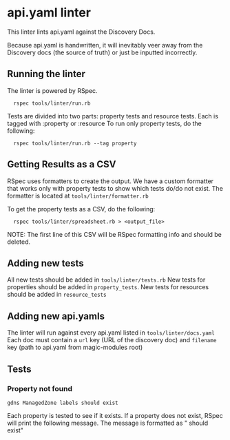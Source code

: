 # api.yaml linter

This linter lints api.yaml against the Discovery Docs.

Because api.yaml is handwritten, it will inevitably veer away from the Discovery docs
(the source of truth) or just be inputted incorrectly.

## Running the linter
The linter is powered by RSpec.

```
  rspec tools/linter/run.rb
```

Tests are divided into two parts: property tests and resource tests. Each is
tagged with :property or :resource To run only property tests, do the
following:

```
  rspec tools/linter/run.rb --tag property
```

## Getting Results as a CSV
RSpec uses formatters to create the output.
We have a custom formatter that works only with property tests to show which tests do/do not exist.
The formatter is located at `tools/linter/formatter.rb`

To get the property tests as a CSV, do the following:

```
  rspec tools/linter/spreadsheet.rb > <output_file>
```

NOTE: The first line of this CSV will be RSpec formatting info and should be deleted.

## Adding new tests
All new tests should be added in `tools/linter/tests.rb`
New tests for properties should be added in `property_tests`.
New tests for resources should be added in `resource_tests`

## Adding new api.yamls
The linter will run against every api.yaml listed in `tools/linter/docs.yaml`
Each doc must contain a `url` key (URL of the discovery doc) and `filename` key
(path to api.yaml from magic-modules root)

## Tests

### Property not found
```
gdns ManagedZone labels should exist
```
Each property is tested to see if it exists.
If a property does not exist, RSpec will print the following message.
The message is formatted as "<product> <resource> <property> should exist"
